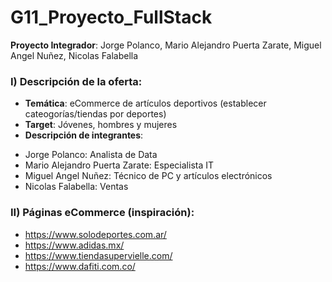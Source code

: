 # G11_Proyecto_FullStack
**Proyecto Integrador**: Jorge Polanco, Mario Alejandro Puerta Zarate, Miguel Angel Nuñez, Nicolas Falabella

### I) Descripción de la oferta:
* **Temática**: eCommerce de artículos deportivos (establecer cateogorías/tiendas por deportes)
* **Target**: Jóvenes, hombres y mujeres
* **Descripción de integrantes**:
- Jorge Polanco: Analista de Data
- Mario Alejandro Puerta Zarate: Especialista IT
- Miguel Angel Nuñez: Técnico de PC y artículos electrónicos
- Nicolas Falabella: Ventas

### II) Páginas eCommerce (inspiración):
* https://www.solodeportes.com.ar/
* https://www.adidas.mx/
* https://www.tiendasupervielle.com/
* https://www.dafiti.com.co/

